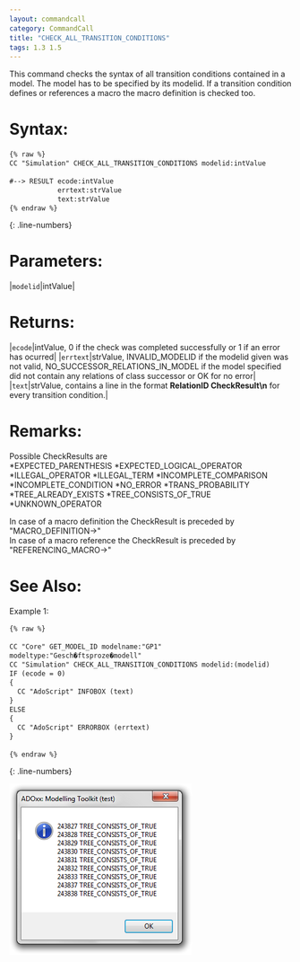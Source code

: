 ```yaml
---
layout: commandcall
category: CommandCall
title: "CHECK_ALL_TRANSITION_CONDITIONS"
tags: 1.3 1.5
---
```


This command checks the syntax of all transition conditions contained in a model. The model has to be specified by its modelid. If a transition condition defines or references a macro the macro definition is checked too.

# Syntax:  

```adoscript
{% raw %}
CC "Simulation" CHECK_ALL_TRANSITION_CONDITIONS modelid:intValue

#--> RESULT ecode:intValue 
			errtext:strValue 
			text:strValue
{% endraw %}
```
{: .line-numbers}

# Parameters:  

|`modelid`|intValue|

# Returns:  

|`ecode`|intValue, 0 if the check was completed successfully or 1 if an error has ocurred|
|`errtext`|strValue,  INVALID_MODELID if the modelid given was not valid, NO_SUCCESSOR_RELATIONS_IN_MODEL if the model specified did not contain any relations of class successor or OK for no error|
|`text`|strValue, contains a line in the format **RelationID CheckResult\n** for every transition condition.|

# Remarks:

Possible CheckResults are  
*EXPECTED_PARENTHESIS
*EXPECTED_LOGICAL_OPERATOR
*ILLEGAL_OPERATOR
*ILLEGAL_TERM
*INCOMPLETE_COMPARISON
*INCOMPLETE_CONDITION
*NO_ERROR
*TRANS_PROBABILITY
*TREE_ALREADY_EXISTS
*TREE_CONSISTS_OF_TRUE
*UNKNOWN_OPERATOR

In case of a macro definition the CheckResult is preceded by "MACRO_DEFINITION-&gt;"  
In case of a macro reference the CheckResult is preceded by "REFERENCING_MACRO-&gt;"

# See Also:  



Example 1:

```adoscript
{% raw %}

CC "Core" GET_MODEL_ID modelname:"GP1" modeltype:"Gesch�ftsproze�modell"
CC "Simulation" CHECK_ALL_TRANSITION_CONDITIONS modelid:(modelid)
IF (ecode = 0)
{
  CC "AdoScript" INFOBOX (text)
}
ELSE
{
  CC "AdoScript" ERRORBOX (errtext)
}

{% endraw %}
```
{: .line-numbers}

![](/images/CHECK_ALL_TRANSITION_CONDITIONS.png)
